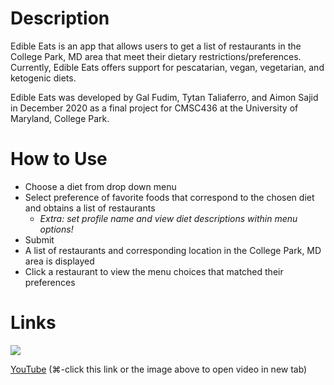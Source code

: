 # Description

Edible Eats is an app that allows users to get a list of restaurants in the College Park, MD area that meet their dietary restrictions/preferences. Currently, Edible Eats offers support for pescatarian, vegan, vegetarian, and ketogenic diets. 

Edible Eats was developed by Gal Fudim, Tytan Taliaferro, and Aimon Sajid in December 2020 as a final project for CMSC436 at the University of Maryland, College Park.

# How to Use
- Choose a diet from drop down menu
- Select preference of favorite foods that correspond to the chosen diet and obtains a list of restaurants
	- *Extra: set profile name and view diet descriptions within menu options!*
- Submit
- A list of restaurants and corresponding location in the College Park, MD area is displayed
- Click a restaurant to view the menu choices that matched their preferences

# Links

[![](http://img.youtube.com/vi/-F_EC_T-LLs/0.jpg)](http://www.youtube.com/watch?v=-F_EC_T-LLs "Edible Eats Demo")

[YouTube](https://youtu.be/-F_EC_T-LLs) (⌘-click this link or the image above to open video in new tab)